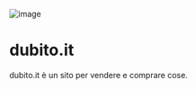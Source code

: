 ![image](https://github.com/Gabriele007xx/dubito.it/assets/97365913/0ebe53d3-b61d-4462-9849-b0a49696684f)

# dubito.it

dubito.it è un sito per vendere e comprare cose.
